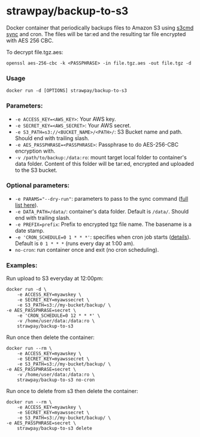 strawpay/backup-to-s3
======================

Docker container that periodically backups files to Amazon S3 using [s3cmd sync](http://s3tools.org/s3cmd-sync) and cron.
The files will be tar:ed and the resulting tar file encrypted with AES 256 CBC.

To decrypt file.tgz.aes:

    openssl aes-256-cbc -k <PASSPHRASE> -in file.tgz.aes -out file.tgz -d

### Usage

    docker run -d [OPTIONS] strawpay/backup-to-s3

### Parameters:

* `-e ACCESS_KEY=<AWS_KEY>`: Your AWS key.
* `-e SECRET_KEY=<AWS_SECRET>`: Your AWS secret.
* `-e S3_PATH=s3://<BUCKET_NAME>/<PATH>/`: S3 Bucket name and path. Should end with trailing slash.
* `-e AES_PASSPHRASE=<PASSPHRASE>`: Passphrase to do AES-256-CBC encryption with.
* `-v /path/to/backup:/data:ro`: mount target local folder to container's data folder. Content of this folder will be tar:ed, encrypted and uploaded to the S3 bucket.

### Optional parameters:

* `-e PARAMS="--dry-run"`: parameters to pass to the sync command ([full list here](http://s3tools.org/usage)).
* `-e DATA_PATH=/data/`: container's data folder. Default is `/data/`. Should end with trailing slash.
* `-e PREFIX=prefix`: Prefix to encrypted tgz file name. The basename is a date stamp.
* `-e 'CRON_SCHEDULE=0 1 * * *'`: specifies when cron job starts ([details](http://en.wikipedia.org/wiki/Cron)). Default is `0 1 * * *` (runs every day at 1:00 am).
* `no-cron`: run container once and exit (no cron scheduling).

### Examples:

Run upload to S3 everyday at 12:00pm:

    docker run -d \
        -e ACCESS_KEY=myawskey \
        -e SECRET_KEY=myawssecret \
        -e S3_PATH=s3://my-bucket/backup/ \
	-e AES_PASSPHRASE=secret \
        -e 'CRON_SCHEDULE=0 12 * * *' \
        -v /home/user/data:/data:ro \
        strawpay/backup-to-s3

Run once then delete the container:

    docker run --rm \
        -e ACCESS_KEY=myawskey \
        -e SECRET_KEY=myawssecret \
        -e S3_PATH=s3://my-bucket/backup/ \
	-e AES_PASSPHRASE=secret \
        -v /home/user/data:/data:ro \
        strawpay/backup-to-s3 no-cron

Run once to delete from s3 then delete the container:

    docker run --rm \
        -e ACCESS_KEY=myawskey \
        -e SECRET_KEY=myawssecret \
        -e S3_PATH=s3://my-bucket/backup/ \
	-e AES_PASSPHRASE=secret \
        strawpay/backup-to-s3 delete

